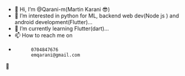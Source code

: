 - 👋 Hi, I’m @Qarani-m(Martin Karani 😎)
- 👀 I’m interested in python for ML, backend web dev(Node js ) and android development(Flutter)...
- 🌱 I’m currently learning Flutter(dart)...
- 📫 How to reach me on
-           0704847676
            emqarani@gmail.com
<!---
Qarani-m/Qarani-m is a ✨ special ✨ repository because its `README.md` (this file) appears on your GitHub profile.
You can click the Preview link to take a look at your changes.
--->

💫

